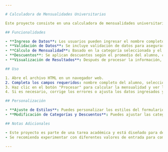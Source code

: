 ```yaml
---

# Calculadora de Mensualidades Universitarias

Este proyecto consiste en una calculadora de mensualidades universitarias desarrollada por David Mite Zambrano como parte de una tarea académica del curso DSE08. La calculadora permite a los usuarios ingresar el nombre del alumno, seleccionar la categoría de la universidad y proporcionar el promedio del alumno para calcular el monto mensual a pagar, así como cualquier descuento aplicable.

## Funcionalidades

- **Ingreso de Datos**: Los usuarios pueden ingresar el nombre completo del alumno, seleccionar la categoría de la universidad (A, B, C o D) y proporcionar el promedio del alumno.
- **Validación de Datos**: Se incluye validación de datos para asegurar que se ingresen correctamente el nombre, la categoría y el promedio del alumno.
- **Cálculo de Mensualidad**: Basado en la categoría seleccionada y el promedio del alumno, se calcula el monto mensual a pagar.
- **Descuentos**: Se aplican descuentos según el promedio del alumno, con porcentajes que varían según los rangos de promedio.
- **Visualización de Resultados**: Después de procesar la información, se muestra el monto mensual a pagar, el monto del descuento y el monto total a cancelar.

## Uso

1. Abre el archivo HTML en un navegador web.
2. Completa los campos requeridos: nombre completo del alumno, selección de categoría y promedio del alumno.
3. Haz clic en el botón "Procesar" para calcular la mensualidad y ver los resultados.
4. Si es necesario, corrige los errores o ajusta los datos ingresados y vuelve a hacer clic en "Procesar" para recalcular.

## Personalización

- **Ajuste de Estilos**: Puedes personalizar los estilos del formulario y los resultados editando el archivo CSS `style.css`.
- **Modificación de Categorías y Descuentos**: Puedes ajustar las categorías de la universidad y los porcentajes de descuento modificando el código PHP correspondiente.

## Notas Adicionales

- Este proyecto es parte de una tarea académica y está diseñado para demostrar la comprensión y aplicación de conceptos de desarrollo web.
- Se recomienda experimentar con diferentes valores de entrada para comprender cómo afectan los resultados del cálculo de mensualidades y descuentos.

---
```


